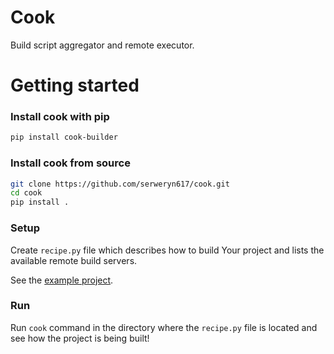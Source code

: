 # Cook

Build script aggregator and remote executor.

# Getting started

### Install cook with pip

```sh
pip install cook-builder
```

### Install cook from source

```sh
git clone https://github.com/serweryn617/cook.git
cd cook
pip install .
```

### Setup

Create `recipe.py` file which describes how to build Your project and lists the available remote build servers.

See the [example project](example).

### Run

Run `cook` command in the directory where the `recipe.py` file is located and see how the project is being built!